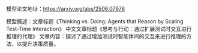 模型论文地址：https://arxiv.org/abs/2506.07976

模型概述：文章标题《Thinking vs. Doing: Agents that Reason by Scaling Test-Time Interaction》
中文文章标题《思考与行动：通过扩展测试时交互进行推理的代理》
文章内容：探讨了通过增加测试时智能体间的交互来进行推理的方法，以提升决策质量。
